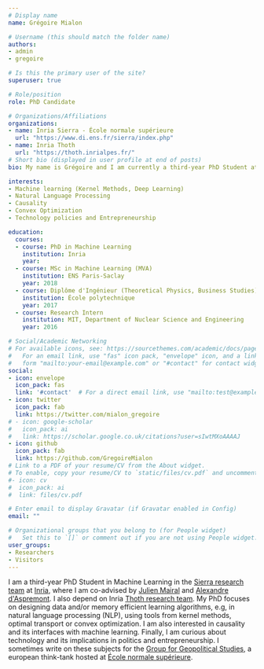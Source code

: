 ```yaml
---
# Display name
name: Grégoire Mialon 

# Username (this should match the folder name)
authors:
- admin
- gregoire

# Is this the primary user of the site?
superuser: true

# Role/position
role: PhD Candidate

# Organizations/Affiliations
organizations:
- name: Inria Sierra - École normale supérieure
  url: "https://www.di.ens.fr/sierra/index.php"
- name: Inria Thoth
  url: "https://thoth.inrialpes.fr/"
# Short bio (displayed in user profile at end of posts)
bio: My name is Grégoire and I am currently a third-year PhD Student at Inria and Ecole Normale Supérieure (Paris), where I am co-advised by Julien Mairal and Alexandre d'Aspremont. 

interests:
- Machine learning (Kernel Methods, Deep Learning)
- Natural Language Processing 
- Causality 
- Convex Optimization
- Technology policies and Entrepreneurship

education:
  courses:
  - course: PhD in Machine Learning 
    institution: Inria 
    year:
  - course: MSc in Machine Learning (MVA)
    institution: ENS Paris-Saclay
    year: 2018 
  - course: Diplôme d'Ingénieur (Theoretical Physics, Business Studies)
    institution: École polytechnique
    year: 2017
  - course: Research Intern
    institution: MIT, Department of Nuclear Science and Engineering
    year: 2016

# Social/Academic Networking
# For available icons, see: https://sourcethemes.com/academic/docs/page-builder/#icons
#   For an email link, use "fas" icon pack, "envelope" icon, and a link in the
#   form "mailto:your-email@example.com" or "#contact" for contact widget.
social:
- icon: envelope
  icon_pack: fas
  link: '#contact'  # For a direct email link, use "mailto:test@example.org".
- icon: twitter
  icon_pack: fab
  link: https://twitter.com/mialon_gregoire 
# - icon: google-scholar
#   icon_pack: ai
#   link: https://scholar.google.co.uk/citations?user=sIwtMXoAAAAJ
- icon: github
  icon_pack: fab
  link: https://github.com/GregoireMialon 
# Link to a PDF of your resume/CV from the About widget.
# To enable, copy your resume/CV to `static/files/cv.pdf` and uncomment the lines below.
#- icon: cv
#  icon_pack: ai
#  link: files/cv.pdf

# Enter email to display Gravatar (if Gravatar enabled in Config)
email: ""

# Organizational groups that you belong to (for People widget)
#   Set this to `[]` or comment out if you are not using People widget.
user_groups:
- Researchers
- Visitors
---
```


I am a third-year PhD Student in Machine Learning in the [Sierra research team](https://www.di.ens.fr/sierra/index.php) at [Inria](https://www.inria.fr/fr), where I am co-advised by [Julien Mairal](https://lear.inrialpes.fr/people/mairal/) and [Alexandre d'Aspremont](https://www.di.ens.fr/~aspremon/). I also depend on Inria [Thoth research team](https://thoth.inrialpes.fr/). My PhD focuses on designing data and/or memory efficient learning algorithms, e.g, in natural language processing (NLP), using tools from kernel methods, optimal transport or convex optimization. I am also interested in causality and its interfaces with machine learning. Finally, I am curious about technology and its implications in politics and entrepreneurship. I sometimes write on these subjects for the [Group for Geopolitical Studies](https://legrandcontinent.eu/fr/), a european think-tank hosted at [École normale supérieure](https://www.ens.fr/).

